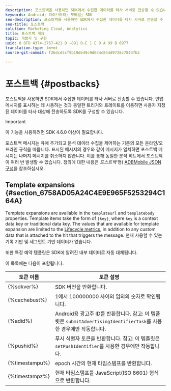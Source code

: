 ```yaml
---
description: 포스트백을 사용하면 SDK에서 수집한 데이터를 타사 서버로 전송할 수 있습니다. 인앱 메시지를 표시하는 데 사용하는 것과 동일한 트리거와 트레이트를 이용하면 사용자 지정된 데이터를 타사 대상에 전송하도록 SDK를 구성할 수 있습니다.
keywords: Android; 라이브러리; 모바일; SDK
seo-description: 포스트백을 사용하면 SDK에서 수집한 데이터를 타사 서버로 전송할 수 있습니다. 인앱 메시지를 표시하는 데 사용하는 것과 동일한 트리거와 트레이트를 이용하면 사용자 지정된 데이터를 타사 대상에 전송하도록 SDK를 구성할 수 있습니다.
seo-title: 포스트백
solution: Marketing Cloud, Analytics
title: 포스트백 개요
topic: 개발자 및 구현
uuid: 8 BFD 4374-2767-421 D -891 D-E 1 E 9 A 99 B 6977
translation-type: tm+mt
source-git-commit: f26dcd5cf9b19de49c9d034c854d9738c7843fb2

---
```



# 포스트백 {#postbacks}

포스트백을 사용하면 SDK에서 수집한 데이터를 타사 서버로 전송할 수 있습니다. 인앱 메시지를 표시하는 데 사용하는 것과 동일한 트리거와 트레이트를 이용하면 사용자 지정된 데이터를 타사 대상에 전송하도록 SDK를 구성할 수 있습니다.

>[!IMPORTANT]
>
>이 기능을 사용하려면 SDK 4.6.0 이상이 필요합니다.

포스트백 메시지는 큐에 추가되고 분석 데이터 수집을 제어하는 기존의 모든 온라인/오프라인 규칙을 따릅니다. 표시된 메시지의 경우와 같이 메시지가 일치하면 포스트백 메시지는 나머지 메시지를 취소하지 않습니다. 이를 통해 동일한 분석 히트에서 포스트백이 여러 번 발생할 수 있습니다. 정의에 대한 내용은 *포스트백* 행( [ADBMobile JSON 구성](/help/android/configuration/json-config/json-config.md)을 참조하십시오.

## Template expansions {#section_6758AD05A24C4E9E965F5253294C164A}

Template expansions are available in the `templateurl` and `templatebody` properties. Template items take the form of `{key}`, where `key` is a context data key or traditional data key. The values that are available for template expansion are limited to the [Lifecycle metrics](/help/android/metrics.md), in addition to any custom data that is attached to the hit that triggers the message. 현재 사용할 수 있는 기록 기반 및 세그먼트 기반 데이터가 없습니다.

또한 특정 예약 템플릿은 SDK에 알려진 내부 데이터로 자동 대체됩니다.

이 목록에는 다음이 포함됩니다.

| 토큰 이름 | 토큰 설명 |
|--- |--- |
| {%sdkver%} | SDK 버전을 반환합니다. |
| {%cachebust%} | 1에서 100000000 사이의 임의의 숫자로 확인됩니다. |
| {%adid%} | Android용 광고주 ID를 반환합니다. 참고: 이 템플릿은 `submitAdvertisingIdentifierTask`를 사용한 경우에만 작동합니다. |
| {%pushid%} | 푸시 식별자 토큰을 반환합니다. 참고: 이 템플릿은 `setPushIdentifier`를 사용한 경우에만 작동합니다. |
| {%timestampu%} | epoch 시간의 현재 타임스탬프를 반환합니다. |
| {%timestampz%} | 현재 타임스탬프를 JavaScript(ISO 8601) 형식으로 반환합니다. |